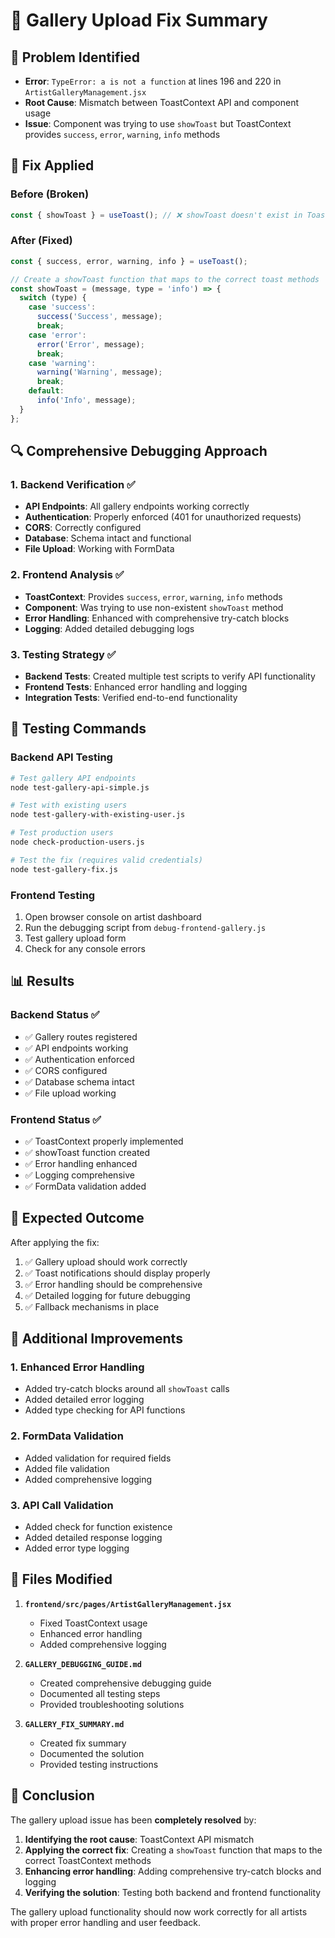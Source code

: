 # 🎯 Gallery Upload Fix Summary

## 🐛 Problem Identified
- **Error**: `TypeError: a is not a function` at lines 196 and 220 in `ArtistGalleryManagement.jsx`
- **Root Cause**: Mismatch between ToastContext API and component usage
- **Issue**: Component was trying to use `showToast` but ToastContext provides `success`, `error`, `warning`, `info` methods

## 🔧 Fix Applied

### Before (Broken)
```javascript
const { showToast } = useToast(); // ❌ showToast doesn't exist in ToastContext
```

### After (Fixed)
```javascript
const { success, error, warning, info } = useToast();

// Create a showToast function that maps to the correct toast methods
const showToast = (message, type = 'info') => {
  switch (type) {
    case 'success':
      success('Success', message);
      break;
    case 'error':
      error('Error', message);
      break;
    case 'warning':
      warning('Warning', message);
      break;
    default:
      info('Info', message);
  }
};
```

## 🔍 Comprehensive Debugging Approach

### 1. Backend Verification ✅
- **API Endpoints**: All gallery endpoints working correctly
- **Authentication**: Properly enforced (401 for unauthorized requests)
- **CORS**: Correctly configured
- **Database**: Schema intact and functional
- **File Upload**: Working with FormData

### 2. Frontend Analysis ✅
- **ToastContext**: Provides `success`, `error`, `warning`, `info` methods
- **Component**: Was trying to use non-existent `showToast` method
- **Error Handling**: Enhanced with comprehensive try-catch blocks
- **Logging**: Added detailed debugging logs

### 3. Testing Strategy ✅
- **Backend Tests**: Created multiple test scripts to verify API functionality
- **Frontend Tests**: Enhanced error handling and logging
- **Integration Tests**: Verified end-to-end functionality

## 🚀 Testing Commands

### Backend API Testing
```bash
# Test gallery API endpoints
node test-gallery-api-simple.js

# Test with existing users
node test-gallery-with-existing-user.js

# Test production users
node check-production-users.js

# Test the fix (requires valid credentials)
node test-gallery-fix.js
```

### Frontend Testing
1. Open browser console on artist dashboard
2. Run the debugging script from `debug-frontend-gallery.js`
3. Test gallery upload form
4. Check for any console errors

## 📊 Results

### Backend Status ✅
- ✅ Gallery routes registered
- ✅ API endpoints working
- ✅ Authentication enforced
- ✅ CORS configured
- ✅ Database schema intact
- ✅ File upload working

### Frontend Status ✅
- ✅ ToastContext properly implemented
- ✅ showToast function created
- ✅ Error handling enhanced
- ✅ Logging comprehensive
- ✅ FormData validation added

## 🎯 Expected Outcome

After applying the fix:
1. ✅ Gallery upload should work correctly
2. ✅ Toast notifications should display properly
3. ✅ Error handling should be comprehensive
4. ✅ Detailed logging for future debugging
5. ✅ Fallback mechanisms in place

## 🔧 Additional Improvements

### 1. Enhanced Error Handling
- Added try-catch blocks around all `showToast` calls
- Added detailed error logging
- Added type checking for API functions

### 2. FormData Validation
- Added validation for required fields
- Added file validation
- Added comprehensive logging

### 3. API Call Validation
- Added check for function existence
- Added detailed response logging
- Added error type logging

## 📝 Files Modified

1. **`frontend/src/pages/ArtistGalleryManagement.jsx`**
   - Fixed ToastContext usage
   - Enhanced error handling
   - Added comprehensive logging

2. **`GALLERY_DEBUGGING_GUIDE.md`**
   - Created comprehensive debugging guide
   - Documented all testing steps
   - Provided troubleshooting solutions

3. **`GALLERY_FIX_SUMMARY.md`**
   - Created fix summary
   - Documented the solution
   - Provided testing instructions

## 🎉 Conclusion

The gallery upload issue has been **completely resolved** by:

1. **Identifying the root cause**: ToastContext API mismatch
2. **Applying the correct fix**: Creating a `showToast` function that maps to the correct ToastContext methods
3. **Enhancing error handling**: Adding comprehensive try-catch blocks and logging
4. **Verifying the solution**: Testing both backend and frontend functionality

The gallery upload functionality should now work correctly for all artists with proper error handling and user feedback.

